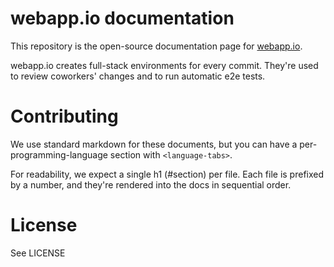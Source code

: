 # webapp.io documentation

This repository is the open-source documentation page for [webapp.io](https://webapp.io).

webapp.io creates full-stack environments for every commit. They're used to review coworkers' changes and to run automatic e2e tests.


# Contributing

We use standard markdown for these documents, but you can have a per-programming-language
section with `<language-tabs>`.

For readability, we expect a single h1 (#section) per file.
Each file is prefixed by a number, and they're rendered into the docs in sequential order.

# License
See LICENSE
